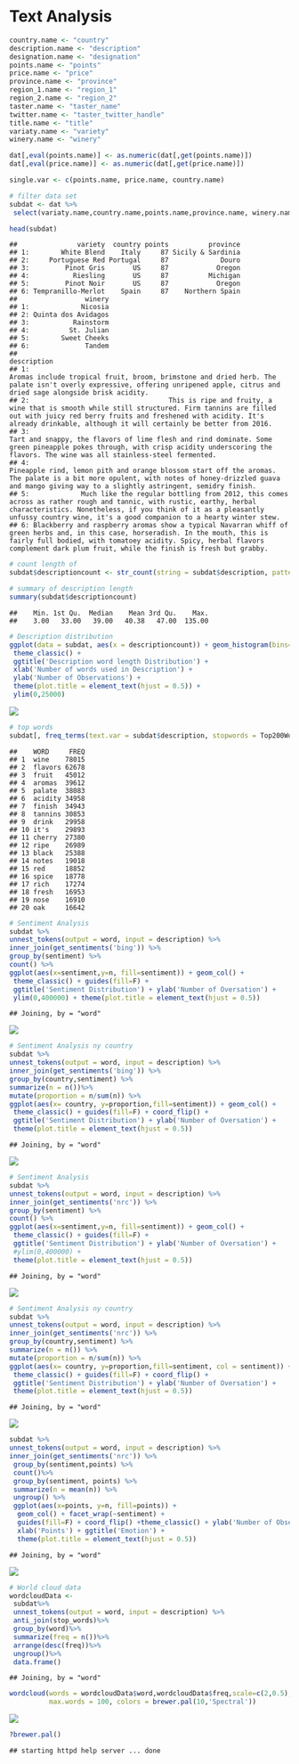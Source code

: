 Text Analysis
================

``` r
country.name <- "country"
description.name <- "description"           
designation.name <- "designation"           
points.name <- "points"               
price.name <- "price"                 
province.name <- "province"              
region_1.name <- "region_1"              
region_2.name <- "region_2"             
taster.name <- "taster_name"           
twitter.name <- "taster_twitter_handle" 
title.name <- "title"                 
variaty.name <- "variety"              
winery.name <- "winery"               

dat[,eval(points.name)] <- as.numeric(dat[,get(points.name)])
dat[,eval(price.name)] <- as.numeric(dat[,get(price.name)])

single.var <- c(points.name, price.name, country.name)
```

``` r
# filter data set
subdat <- dat %>%
 select(variaty.name,country.name,points.name,province.name, winery.name,description.name)

head(subdat)
```

    ##               variety  country points          province
    ## 1:        White Blend    Italy     87 Sicily & Sardinia
    ## 2:     Portuguese Red Portugal     87             Douro
    ## 3:         Pinot Gris       US     87            Oregon
    ## 4:           Riesling       US     87          Michigan
    ## 5:         Pinot Noir       US     87            Oregon
    ## 6: Tempranillo-Merlot    Spain     87    Northern Spain
    ##                 winery
    ## 1:             Nicosia
    ## 2: Quinta dos Avidagos
    ## 3:           Rainstorm
    ## 4:          St. Julian
    ## 5:        Sweet Cheeks
    ## 6:              Tandem
    ##                                                                                                                                                                                                                                                              description
    ## 1:                                                                                          Aromas include tropical fruit, broom, brimstone and dried herb. The palate isn't overly expressive, offering unripened apple, citrus and dried sage alongside brisk acidity.
    ## 2:                                   This is ripe and fruity, a wine that is smooth while still structured. Firm tannins are filled out with juicy red berry fruits and freshened with acidity. It's  already drinkable, although it will certainly be better from 2016.
    ## 3:                                                                            Tart and snappy, the flavors of lime flesh and rind dominate. Some green pineapple pokes through, with crisp acidity underscoring the flavors. The wine was all stainless-steel fermented.
    ## 4:                                                               Pineapple rind, lemon pith and orange blossom start off the aromas. The palate is a bit more opulent, with notes of honey-drizzled guava and mango giving way to a slightly astringent, semidry finish.
    ## 5:             Much like the regular bottling from 2012, this comes across as rather rough and tannic, with rustic, earthy, herbal characteristics. Nonetheless, if you think of it as a pleasantly unfussy country wine, it's a good companion to a hearty winter stew.
    ## 6: Blackberry and raspberry aromas show a typical Navarran whiff of green herbs and, in this case, horseradish. In the mouth, this is fairly full bodied, with tomatoey acidity. Spicy, herbal flavors complement dark plum fruit, while the finish is fresh but grabby.

``` r
# count length of 
subdat$descriptioncount <- str_count(string = subdat$description, pattern = '\\S+')
```

``` r
# summary of description length
summary(subdat$descriptioncount)
```

    ##    Min. 1st Qu.  Median    Mean 3rd Qu.    Max. 
    ##    3.00   33.00   39.00   40.38   47.00  135.00

``` r
# Description distribution
ggplot(data = subdat, aes(x = descriptioncount)) + geom_histogram(bins=30, fill = 'royalblue4') + 
 theme_classic() +
 ggtitle('Description word length Distribution') + 
 xlab('Number of words used in Description') + 
 ylab('Number of Observations') + 
 theme(plot.title = element_text(hjust = 0.5)) + 
 ylim(0,25000) 
```

![](Text_Analysis_files/figure-gfm/unnamed-chunk-2-1.png)<!-- -->

``` r
# top words 
subdat[, freq_terms(text.var = subdat$description, stopwords = Top200Words)]
```

    ##    WORD     FREQ
    ## 1  wine    78015
    ## 2  flavors 62678
    ## 3  fruit   45012
    ## 4  aromas  39612
    ## 5  palate  38083
    ## 6  acidity 34958
    ## 7  finish  34943
    ## 8  tannins 30853
    ## 9  drink   29958
    ## 10 it's    29893
    ## 11 cherry  27380
    ## 12 ripe    26989
    ## 13 black   25388
    ## 14 notes   19018
    ## 15 red     18852
    ## 16 spice   18778
    ## 17 rich    17274
    ## 18 fresh   16953
    ## 19 nose    16910
    ## 20 oak     16642

``` r
# Sentiment Analysis
subdat %>%
unnest_tokens(output = word, input = description) %>%
inner_join(get_sentiments('bing')) %>%
group_by(sentiment) %>%
count() %>%
ggplot(aes(x=sentiment,y=n, fill=sentiment)) + geom_col() + 
 theme_classic() + guides(fill=F) + 
 ggtitle('Sentiment Distribution') + ylab('Number of Oversation') + 
 ylim(0,400000) + theme(plot.title = element_text(hjust = 0.5)) 
```

    ## Joining, by = "word"

![](Text_Analysis_files/figure-gfm/unnamed-chunk-3-1.png)<!-- -->

``` r
# Sentiment Analysis ny country 
subdat %>%
unnest_tokens(output = word, input = description) %>%
inner_join(get_sentiments('bing')) %>%
group_by(country,sentiment) %>%
summarize(n = n())%>%
mutate(proportion = n/sum(n)) %>%
ggplot(aes(x= country, y=proportion,fill=sentiment)) + geom_col() + 
 theme_classic() + guides(fill=F) + coord_flip() + 
 ggtitle('Sentiment Distribution') + ylab('Number of Oversation') + 
 theme(plot.title = element_text(hjust = 0.5)) 
```

    ## Joining, by = "word"

![](Text_Analysis_files/figure-gfm/unnamed-chunk-3-2.png)<!-- -->

``` r
# Sentiment Analysis
subdat %>%
unnest_tokens(output = word, input = description) %>%
inner_join(get_sentiments('nrc')) %>%
group_by(sentiment) %>%
count() %>%
ggplot(aes(x=sentiment,y=n, fill=sentiment)) + geom_col() + 
 theme_classic() + guides(fill=F) + 
 ggtitle('Sentiment Distribution') + ylab('Number of Oversation') + 
 #ylim(0,400000) + 
 theme(plot.title = element_text(hjust = 0.5)) 
```

    ## Joining, by = "word"

![](Text_Analysis_files/figure-gfm/unnamed-chunk-4-1.png)<!-- -->

``` r
# Sentiment Analysis ny country 
subdat %>%
unnest_tokens(output = word, input = description) %>%
inner_join(get_sentiments('nrc')) %>%
group_by(country,sentiment) %>%
summarize(n = n()) %>%
mutate(proportion = n/sum(n)) %>%
ggplot(aes(x= country, y=proportion,fill=sentiment, col = sentiment)) + geom_col() + 
 theme_classic() + guides(fill=F) + coord_flip() + 
 ggtitle('Sentiment Distribution') + ylab('Number of Oversation') + 
 theme(plot.title = element_text(hjust = 0.5))
```

    ## Joining, by = "word"

![](Text_Analysis_files/figure-gfm/unnamed-chunk-4-2.png)<!-- -->

``` r
subdat %>%
unnest_tokens(output = word, input = description) %>%
inner_join(get_sentiments('nrc')) %>%
 group_by(sentiment,points) %>%
 count()%>%
 group_by(sentiment, points) %>%
 summarize(n = mean(n)) %>%
 ungroup() %>%
 ggplot(aes(x=points, y=n, fill=points)) +
  geom_col() + facet_wrap(~sentiment) +
  guides(fill=F) + coord_flip() +theme_classic() + ylab('Number of Observation') + 
  xlab('Points') + ggtitle('Emotion') + 
  theme(plot.title = element_text(hjust = 0.5))
```

    ## Joining, by = "word"

![](Text_Analysis_files/figure-gfm/unnamed-chunk-4-3.png)<!-- -->

``` r
# World cloud data 
wordcloudData <- 
 subdat%>%
 unnest_tokens(output = word, input = description) %>%
 anti_join(stop_words)%>%
 group_by(word)%>%
 summarize(freq = n())%>%
 arrange(desc(freq))%>%
 ungroup()%>%
 data.frame()
```

    ## Joining, by = "word"

``` r
wordcloud(words = wordcloudData$word,wordcloudData$freq,scale=c(2,0.5),
          max.words = 100, colors = brewer.pal(10,'Spectral'))
```

![](Text_Analysis_files/figure-gfm/unnamed-chunk-5-1.png)<!-- -->

``` r
?brewer.pal()
```

    ## starting httpd help server ... done

